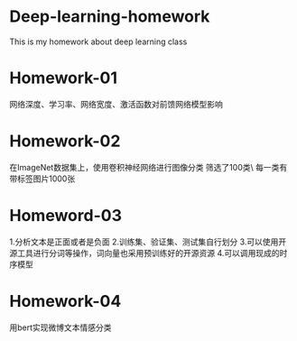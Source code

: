 # Deep-learning-homework
This is my homework about deep learning class
# Homework-01
网络深度、学习率、网络宽度、激活函数对前馈网络模型影响
# Homework-02
在ImageNet数据集上，使用卷积神经网络进行图像分类 筛选了100类\\
每一类有带标签图片1000张
# Homeword-03
1.分析文本是正面或者是负面
2.训练集、验证集、测试集自行划分
3.可以使用开源工具进行分词等操作，词向量也采用预训练好的开源资源
4.可以调用现成的时序模型
# Homework-04
用bert实现微博文本情感分类

